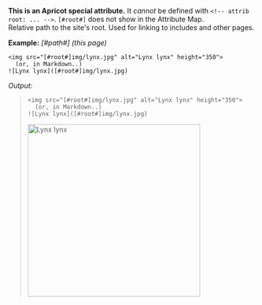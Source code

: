 <!-- attrib template: default -->
<!-- attrib title: &#91;#root#] -->
<!-- attrib code: yeah -->
<div class="warning card">
    <b>This is an Apricot special attribute.</b> It <em>cannot</em> be defined with <code>&lt;!-- attrib root: ... --></code>. <code>&#91;#root#]</code> does not show in the Attribute Map.
</div>
    Relative path to the site's root. Used for linking to includes and other pages.

**Example:**
*[#path#] (this page)*
<pre><code>&lt;img src="&#91;#root#]img/lynx.jpg" alt="Lynx lynx" height="350"&gt;
  (or, in Markdown..)
!&#91;Lynx lynx&#93;(&#91;#root#]img/lynx.jpg)</code></pre>
*Output:*
> ```
> <img src="[#root#]img/lynx.jpg" alt="Lynx lynx" height="350">
>   (or, in Markdown..)
> ![Lynx lynx]([#root#]img/lynx.jpg)
> ```
> <img src="[#root#]img/lynx.jpg" alt="Lynx lynx" height="350">